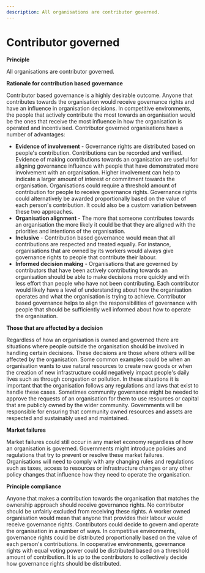 ```yaml
---
description: All organisations are contributor governed.
---
```


# Contributor governed

**Principle**

All organisations are contributor governed.



**Rationale for contribution based governance**

Contributor based governance is a highly desirable outcome. Anyone that contributes towards the organisation would receive governance rights and have an influence in organisation decisions. In competitive environments, the people that actively contribute the most towards an organisation would be the ones that receive the most influence in how the organisation is operated and incentivised. Contributor governed organisations have a number of advantages:

* **Evidence of involvement** - Governance rights are distributed based on people's contribution. Contributions can be recorded and verified. Evidence of making contributions towards an organisation are useful for aligning governance influence with people that have demonstrated more involvement with an organisation. Higher involvement can help to indicate a larger amount of interest or commitment towards the organisation. Organisations could require a threshold amount of contribution for people to receive governance rights. Governance rights could alternatively be awarded proportionally based on the value of each person's contribution. It could also be a custom variation between these two approaches.
* **Organisation alignment** - The more that someone contributes towards an organisation the more likely it could be that they are aligned with the priorities and intentions of the organisation.
* **Inclusive** - Contribution based governance would mean that all contributions are respected and treated equally. For instance, organisations that are owned by its workers would always give governance rights to people that contribute their labour.
* **Informed decision making** - Organisations that are governed by contributors that have been actively contributing towards an organisation should be able to make decisions more quickly and with less effort than people who have not been contributing. Each contributor would likely have a level of understanding about how the organisation operates and what the organisation is trying to achieve. Contributor based governance helps to align the responsibilities of governance with people that should be sufficiently well informed about how to operate the organisation.



**Those that are affected by a decision**

Regardless of how an organisation is owned and governed there are situations where people outside the organisation should be involved in handling certain decisions. These decisions are those where others will be affected by the organisation. Some common examples could be when an organisation wants to use natural resources to create new goods or when the creation of new infrastructure could negatively impact people's daily lives such as through congestion or pollution. In these situations it is important that the organisation follows any regulations and laws that exist to handle these cases. Sometimes community governance might be needed to approve the requests of an organisation for them to use resources or capital that are publicly owned by the wider community. Governments will be responsible for ensuring that community owned resources and assets are respected and sustainably used and maintained.



**Market failures**

Market failures could still occur in any market economy regardless of how an organisation is governed. Governments might introduce policies and regulations that try to prevent or resolve these market failures. Organisations will need to comply with any changing rules and regulations such as taxes, access to resources or infrastructure changes or any other policy changes that influence how they need to operate the organisation.



**Principle compliance**

Anyone that makes a contribution towards the organisation that matches the ownership approach should receive governance rights. No contributor should be unfairly excluded from receiving these rights. A worker owned organisation would mean that anyone that provides their labour would receive governance rights. Contributors could decide to govern and operate the organisation in a number of ways. In competitive environments, governance rights could be distributed proportionally based on the value of each person's contributions. In cooperative environments, governance rights with equal voting power could be distributed based on a threshold amount of contribution. It is up to the contributors to collectively decide how governance rights should be distributed.
